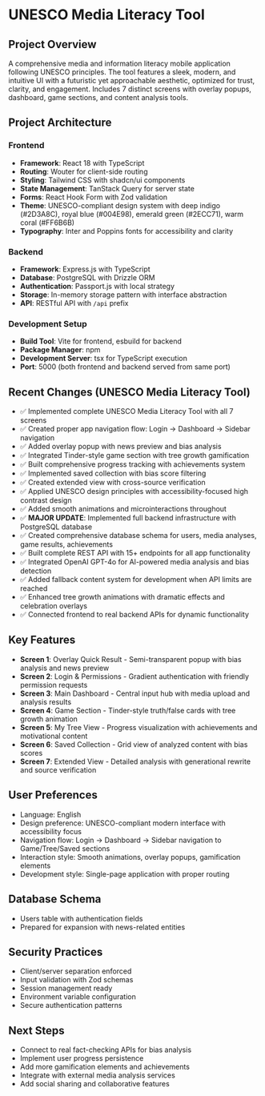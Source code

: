 # UNESCO Media Literacy Tool

## Project Overview
A comprehensive media and information literacy mobile application following UNESCO principles. The tool features a sleek, modern, and intuitive UI with a futuristic yet approachable aesthetic, optimized for trust, clarity, and engagement. Includes 7 distinct screens with overlay popups, dashboard, game sections, and content analysis tools.

## Project Architecture

### Frontend
- **Framework**: React 18 with TypeScript
- **Routing**: Wouter for client-side routing
- **Styling**: Tailwind CSS with shadcn/ui components
- **State Management**: TanStack Query for server state
- **Forms**: React Hook Form with Zod validation
- **Theme**: UNESCO-compliant design system with deep indigo (#2D3A8C), royal blue (#004E98), emerald green (#2ECC71), warm coral (#FF6B6B)
- **Typography**: Inter and Poppins fonts for accessibility and clarity

### Backend
- **Framework**: Express.js with TypeScript
- **Database**: PostgreSQL with Drizzle ORM
- **Authentication**: Passport.js with local strategy
- **Storage**: In-memory storage pattern with interface abstraction
- **API**: RESTful API with `/api` prefix

### Development Setup
- **Build Tool**: Vite for frontend, esbuild for backend
- **Package Manager**: npm
- **Development Server**: tsx for TypeScript execution
- **Port**: 5000 (both frontend and backend served from same port)

## Recent Changes (UNESCO Media Literacy Tool)
- ✅ Implemented complete UNESCO Media Literacy Tool with all 7 screens
- ✅ Created proper app navigation flow: Login → Dashboard → Sidebar navigation
- ✅ Added overlay popup with news preview and bias analysis
- ✅ Integrated Tinder-style game section with tree growth gamification
- ✅ Built comprehensive progress tracking with achievements system
- ✅ Implemented saved collection with bias score filtering
- ✅ Created extended view with cross-source verification
- ✅ Applied UNESCO design principles with accessibility-focused high contrast design
- ✅ Added smooth animations and microinteractions throughout
- ✅ **MAJOR UPDATE**: Implemented full backend infrastructure with PostgreSQL database
- ✅ Created comprehensive database schema for users, media analyses, game results, achievements
- ✅ Built complete REST API with 15+ endpoints for all app functionality
- ✅ Integrated OpenAI GPT-4o for AI-powered media analysis and bias detection
- ✅ Added fallback content system for development when API limits are reached
- ✅ Enhanced tree growth animations with dramatic effects and celebration overlays
- ✅ Connected frontend to real backend APIs for dynamic functionality

## Key Features
- **Screen 1**: Overlay Quick Result - Semi-transparent popup with bias analysis and news preview
- **Screen 2**: Login & Permissions - Gradient authentication with friendly permission requests
- **Screen 3**: Main Dashboard - Central input hub with media upload and analysis results
- **Screen 4**: Game Section - Tinder-style truth/false cards with tree growth animation
- **Screen 5**: My Tree View - Progress visualization with achievements and motivational content
- **Screen 6**: Saved Collection - Grid view of analyzed content with bias scores
- **Screen 7**: Extended View - Detailed analysis with generational rewrite and source verification

## User Preferences
- Language: English
- Design preference: UNESCO-compliant modern interface with accessibility focus
- Navigation flow: Login → Dashboard → Sidebar navigation to Game/Tree/Saved sections
- Interaction style: Smooth animations, overlay popups, gamification elements
- Development style: Single-page application with proper routing

## Database Schema
- Users table with authentication fields
- Prepared for expansion with news-related entities

## Security Practices
- Client/server separation enforced
- Input validation with Zod schemas
- Session management ready
- Environment variable configuration
- Secure authentication patterns

## Next Steps
- Connect to real fact-checking APIs for bias analysis
- Implement user progress persistence
- Add more gamification elements and achievements
- Integrate with external media analysis services
- Add social sharing and collaborative features